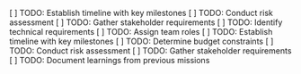 [ ] TODO: Establish timeline with key milestones
[ ] TODO: Conduct risk assessment
[ ] TODO: Gather stakeholder requirements
[ ] TODO: Identify technical requirements
[ ] TODO: Assign team roles
[ ] TODO: Establish timeline with key milestones
[ ] TODO: Determine budget constraints
[ ] TODO: Conduct risk assessment
[ ] TODO: Gather stakeholder requirements
[ ] TODO: Document learnings from previous missions